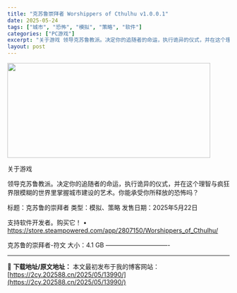 ```yaml
---
title: "克苏鲁崇拜者 Worshippers of Cthulhu v1.0.0.1"
date: 2025-05-24
tags: ["城市", "恐怖", "模拟", "策略", "软件"]
categories: ["PC游戏"]
excerpt: "关于游戏 领导克苏鲁教派。决定你的追随者的命运，执行诡异的仪式，并在这个理智与疯狂界限模糊的世界里掌握城市建设的艺术。你能承受你所释放的恐怖吗？ 标题：克苏鲁的崇拜者 类型：模拟、策略 发售日期：2025年5月22日 支持软件开发者。购买它！ • https://store.steampowered&hellip;"
layout: post
---
```


<img src="https://2cy.202588.cn/wp-content/uploads/2025/05/2025052402122821.jpg" alt="" width="460" height="215" class="aligncenter size-full wp-image-13991" />

关于游戏

领导克苏鲁教派。决定你的追随者的命运，执行诡异的仪式，并在这个理智与疯狂界限模糊的世界里掌握城市建设的艺术。你能承受你所释放的恐怖吗？

标题：克苏鲁的崇拜者
类型：模拟、策略
发售日期：2025年5月22日

支持软件开发者。购买它！
• https://store.steampowered.com/app/2807150/Worshippers_of_Cthulhu/

克苏鲁的崇拜者-符文
大小：4.1 GB
——————————- 

---
📖 **下载地址/原文地址：** 本文最初发布于我的博客网站：[https://2cy.202588.cn/2025/05/13990/](https://2cy.202588.cn/2025/05/13990/)
